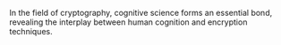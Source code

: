 In the field of cryptography, cognitive science forms an essential bond, revealing the interplay between human cognition and encryption techniques.

